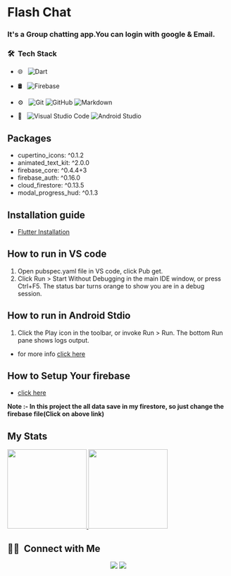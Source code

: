 # Flash Chat

### It's a Group chatting app.You can login with google & Email.

### 🛠 &nbsp;Tech Stack

- 🌐 &nbsp;
  ![Dart](https://img.shields.io/badge/-Dart-333333?style=flat&logo=Dart)
- 🛢 &nbsp;
  ![Firebase](https://img.shields.io/badge/-Firebase-333333?style=flat&logo=Firebase)

- ⚙️ &nbsp;
  ![Git](https://img.shields.io/badge/-Git-333333?style=flat&logo=git)
  ![GitHub](https://img.shields.io/badge/-GitHub-333333?style=flat&logo=github)
  ![Markdown](https://img.shields.io/badge/-Markdown-333333?style=flat&logo=markdown)

- 🔧 &nbsp;
  ![Visual Studio Code](https://img.shields.io/badge/-Visual%20Studio%20Code-333333?style=flat&logo=visual-studio-code&logoColor=007ACC)
  ![Android Studio](https://img.shields.io/badge/-Android%20Studio-333333?style=flat&logo=android-studio&logoColor=007ACC)

## Packages

- cupertino_icons: ^0.1.2
- animated_text_kit: ^2.0.0
- firebase_core: ^0.4.4+3
- firebase_auth: ^0.16.0
- cloud_firestore: ^0.13.5
- modal_progress_hud: ^0.1.3

## Installation guide

- [Flutter Installation](https://flutter.dev/docs/get-started/install)

## How to run in VS code

1. Open pubspec.yaml file in VS code, click Pub get.
2. Click Run > Start Without Debugging in the main IDE window, or press Ctrl+F5. The status bar turns orange to show you are in a debug session.

## How to run in Android Stdio

1. Click the Play icon in the toolbar, or invoke Run > Run. The bottom Run pane shows logs output.

- for more info [click here](https://flutter.dev/docs/development/tools/android-studio)

## How to Setup Your firebase

- [click here](https://firebase.google.com/docs/android/setup)

**Note :- In this project the all data save in my firestore, so just change the firebase file(Click on above link)**

## My Stats

<p>
<a href="https://github.com/impruthvi">
  <img height="180em" src="https://github-readme-stats.vercel.app/api?username=impruthvi&show_icons=true&theme=dark" />
  <img height="180em" src="https://github-readme-stats-eight-theta.vercel.app/api/top-langs/?username=impruthvi&layout=compact&langs_count=8&theme=algolia"/>
</a>
</p>

## 🤝🏻 &nbsp;Connect with Me

<p align="center">
<a href="https://www.linkedin.com/in/pruthvi-rajput-9a4711194/"><img src="https://img.shields.io/badge/-Pruthvisinh%20Rajput-0077B5?style=flat-square&logo=Linkedin&logoColor=white"/></a>
<a href="mailto:pruthvirajput97@gmail.com"><img src="https://img.shields.io/badge/-pruthvirajput97@gmail.com-D14836?style=flat-square&logo=Gmail&logoColor=white"/></a>
